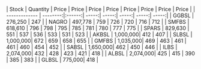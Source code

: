 | Stock         | Quantity | Price  | Price | Price | Price | Price | Price | Price | Price |
| ------------- | --------:|:------:| -----:| -----:| -----:| -----:| -----:|
| GGBSL         | 276,250  | 247    | 
| NAGRO         | 497,778  | 759    |  726  | 720   | 716   | 712   |
| SMFBS         | 618,610  | 796    |  798  | 795   | 785   |  781  | 780 | 777 |  775 |
| SPARS         | 829,630  | 551    |  537  | 536   | 533   | 531   | 523 | 
| AKBSL         | 1,000,000| 412    |  407  | 
| SLBSL         | 1,000,000| 672    |  659  | 658   |  655  |
| GMFBS         | 1,035,000| 469    |  463  | 461   | 461   | 460   | 454 | 452 |
| SABSL         | 1,650,000| 462    |  450  | 446   |
| ILBS          | 2,074,000| 432    |  428  | 423   | 421   |  418  |
| ALBSL         | 2,074,000| 425    |  415  | 390   |  385  |  383  |
| GLBSL         |   775,000| 418    | 
